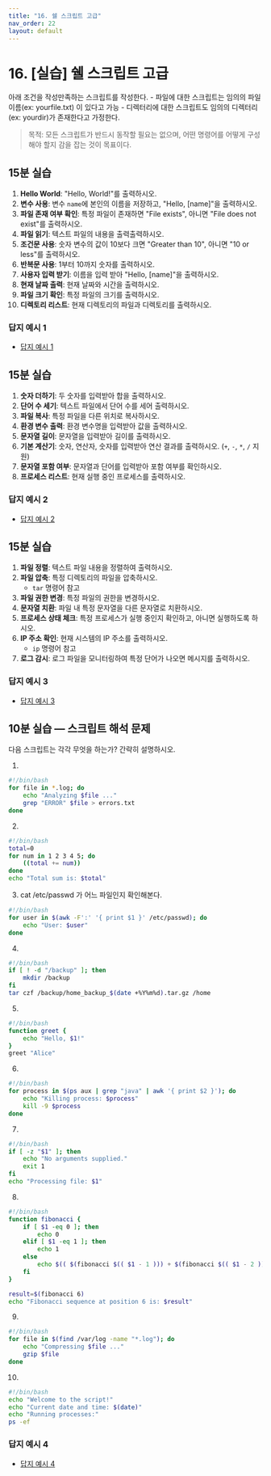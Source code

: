 ```yaml
---
title: "16. 쉘 스크립트 고급"
nav_order: 22
layout: default
---
```



# 16. [실습] 쉘 스크립트 고급

아래 조건을 작성만족하는 스크립트를 작성한다.
    - 파일에 대한 스크립트는 임의의 파일 이름(ex: yourfile.txt) 이 있다고 가능
    - 디렉터리에 대한 스크립트도 임의의 디렉터리(ex: yourdir)가 존재한다고 가정한다.

> 목적: 모든 스크립트가 반드시 동작할 필요는 없으며, 어떤 명령어를 어떻게 구성해야 할지 감을 잡는 것이 목표이다.

## 15분 실습

1. **Hello World**: "Hello, World!"를 출력하시오.
2. **변수 사용**: 변수 `name`에 본인의 이름을 저장하고, "Hello, [name]"을 출력하시오.
3. **파일 존재 여부 확인**: 특정 파일이 존재하면 "File exists", 아니면 "File does not exist"를 출력하시오.
4. **파일 읽기**: 텍스트 파일의 내용을 출력출력하시오.
5. **조건문 사용**: 숫자 변수의 값이 10보다 크면 "Greater than 10", 아니면 "10 or less"를 출력하시오.
6. **반복문 사용**: 1부터 10까지 숫자를 출력하시오.
7. **사용자 입력 받기**: 이름을 입력 받아 "Hello, [name]"을 출력하시오.
8. **현재 날짜 출력**: 현재 날짜와 시간을 출력하시오.
9. **파일 크기 확인**: 특정 파일의 크기를 출력하시오.
10. **디렉토리 리스트**: 현재 디렉토리의 파일과 디렉토리를 출력하시오.

### 답지 예시 1
- [답지 예시 1](solution/solution1.md)


## 15분 실습

1. **숫자 더하기**: 두 숫자를 입력받아 합을 출력하시오.
2. **단어 수 세기**: 텍스트 파일에서 단어 수를 세어 출력하시오.
3. **파일 복사**: 특정 파일을 다른 위치로 복사하시오.
4. **환경 변수 출력**: 환경 변수명을 입력받아 값을 출력하시오.
5. **문자열 길이**: 문자열을 입력받아 길이를 출력하시오.
6. **기본 계산기**: 숫자, 연산자, 숫자를 입력받아 연산 결과를 출력하시오. (`+`, `-`, `*`, `/` 지원)
7. **문자열 포함 여부**: 문자열과 단어를 입력받아 포함 여부를 확인하시오.
8. **프로세스 리스트**: 현재 실행 중인 프로세스를 출력하시오.

### 답지 예시 2
- [답지 예시 2](solution/solution2.md)

## 15분 실습

1. **파일 정렬**: 텍스트 파일 내용을 정렬하여 출력하시오.
2. **파일 압축**: 특정 디렉토리의 파일을 압축하시오.
    - `tar` 명령어 참고
3. **파일 권한 변경**: 특정 파일의 권한을 변경하시오.
4. **문자열 치환**: 파일 내 특정 문자열을 다른 문자열로 치환하시오.
5. **프로세스 상태 체크**: 특정 프로세스가 실행 중인지 확인하고, 아니면 실행하도록 하시오.
6. **IP 주소 확인**: 현재 시스템의 IP 주소를 출력하시오.
    - `ip` 명령어 참고
7. **로그 감시**: 로그 파일을 모니터링하여 특정 단어가 나오면 메시지를 출력하시오.

### 답지 예시 3
- [답지 예시 3](solution/solution3.md)

## 10분 실습 — 스크립트 해석 문제

다음 스크립트는 각각 무엇을 하는가? 간략히 설명하시오.

1.

```bash
#!/bin/bash
for file in *.log; do
    echo "Analyzing $file ..."
    grep "ERROR" $file > errors.txt
done
```

2.

```bash
#!/bin/bash
total=0
for num in 1 2 3 4 5; do
    ((total += num))
done
echo "Total sum is: $total"
```

3. cat /etc/passwd 가 어느 파일인지 확인해본다.

```bash
#!/bin/bash
for user in $(awk -F':' '{ print $1 }' /etc/passwd); do
    echo "User: $user"
done
```

4.

```bash
#!/bin/bash
if [ ! -d "/backup" ]; then
    mkdir /backup
fi
tar czf /backup/home_backup_$(date +%Y%m%d).tar.gz /home
```

5.

```bash
#!/bin/bash
function greet {
    echo "Hello, $1!"
}
greet "Alice"
```

6.

```bash
#!/bin/bash
for process in $(ps aux | grep "java" | awk '{ print $2 }'); do
    echo "Killing process: $process"
    kill -9 $process
done
```

7.

```bash
#!/bin/bash
if [ -z "$1" ]; then
    echo "No arguments supplied."
    exit 1
fi
echo "Processing file: $1"
```

8.

```bash
#!/bin/bash
function fibonacci {
    if [ $1 -eq 0 ]; then
        echo 0
    elif [ $1 -eq 1 ]; then
        echo 1
    else
        echo $(( $(fibonacci $(( $1 - 1 ))) + $(fibonacci $(( $1 - 2 ))) ))
    fi
}

result=$(fibonacci 6)
echo "Fibonacci sequence at position 6 is: $result"
```

9.

```bash
#!/bin/bash
for file in $(find /var/log -name "*.log"); do
    echo "Compressing $file ..."
    gzip $file
done
```

10.

```bash
#!/bin/bash
echo "Welcome to the script!"
echo "Current date and time: $(date)"
echo "Running processes:"
ps -ef
```

### 답지 예시 4
- [답지 예시 4](solution/solution4.md)